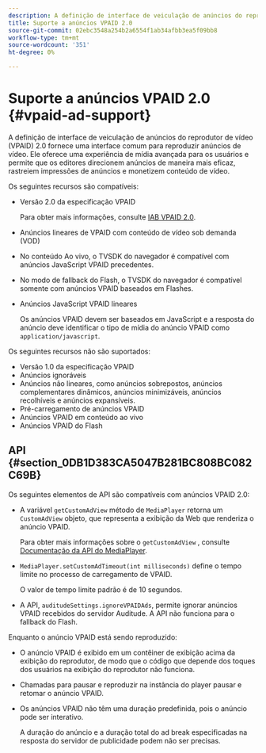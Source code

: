 ```yaml
---
description: A definição de interface de veiculação de anúncios do reprodutor de vídeo (VPAID) 2.0 fornece uma interface comum para reproduzir anúncios de vídeo. Ele oferece uma experiência de mídia avançada para os usuários e permite que os editores direcionem anúncios de maneira mais eficaz, rastreiem impressões de anúncios e monetizem conteúdo de vídeo.
title: Suporte a anúncios VPAID 2.0
source-git-commit: 02ebc3548a254b2a6554f1ab34afbb3ea5f09bb8
workflow-type: tm+mt
source-wordcount: '351'
ht-degree: 0%

---
```


# Suporte a anúncios VPAID 2.0 {#vpaid-ad-support}

A definição de interface de veiculação de anúncios do reprodutor de vídeo (VPAID) 2.0 fornece uma interface comum para reproduzir anúncios de vídeo. Ele oferece uma experiência de mídia avançada para os usuários e permite que os editores direcionem anúncios de maneira mais eficaz, rastreiem impressões de anúncios e monetizem conteúdo de vídeo.

Os seguintes recursos são compatíveis:

* Versão 2.0 da especificação VPAID

  Para obter mais informações, consulte [IAB VPAID 2.0](https://www.iab.com/guidelines/digital-video-player-ad-interface-definition-vpaid-2-0/).
* Anúncios lineares de VPAID com conteúdo de vídeo sob demanda (VOD)
* No conteúdo Ao vivo, o TVSDK do navegador é compatível com anúncios JavaScript VPAID precedentes.
* No modo de fallback do Flash, o TVSDK do navegador é compatível somente com anúncios VPAID baseados em Flashes.
* Anúncios JavaScript VPAID lineares

  Os anúncios VPAID devem ser baseados em JavaScript e a resposta do anúncio deve identificar o tipo de mídia do anúncio VPAID como `application/javascript`.

Os seguintes recursos não são suportados:

* Versão 1.0 da especificação VPAID
* Anúncios ignoráveis
* Anúncios não lineares, como anúncios sobrepostos, anúncios complementares dinâmicos, anúncios minimizáveis, anúncios recolhíveis e anúncios expansíveis.
* Pré-carregamento de anúncios VPAID
* Anúncios VPAID em conteúdo ao vivo
* Anúncios VPAID do Flash

## API {#section_0DB1D383CA5047B281BC808BC082C69B}

Os seguintes elementos de API são compatíveis com anúncios VPAID 2.0:

* A variável `getCustomAdView` método de `MediaPlayer` retorna um `CustomAdView` objeto, que representa a exibição da Web que renderiza o anúncio VPAID.

  Para obter mais informações sobre o `getCustomAdView` , consulte [Documentação da API do MediaPlayer](https://help.adobe.com/en_US/primetime/api/psdk/browser_tvsdk/AdobePSDK.MediaPlayer.html).

* `MediaPlayer.setCustomAdTimeout(int milliseconds)` define o tempo limite no processo de carregamento de VPAID.

  O valor de tempo limite padrão é de 10 segundos.

* A API, `auditudeSettings.ignoreVPAIDAds`, permite ignorar anúncios VPAID recebidos do servidor Auditude. A API não funciona para o fallback do Flash.

Enquanto o anúncio VPAID está sendo reproduzido:

* O anúncio VPAID é exibido em um contêiner de exibição acima da exibição do reprodutor, de modo que o código que depende dos toques dos usuários na exibição do reprodutor não funciona.
* Chamadas para pausar e reproduzir na instância do player pausar e retomar o anúncio VPAID.
* Os anúncios VPAID não têm uma duração predefinida, pois o anúncio pode ser interativo.

  A duração do anúncio e a duração total do ad break especificadas na resposta do servidor de publicidade podem não ser precisas.
